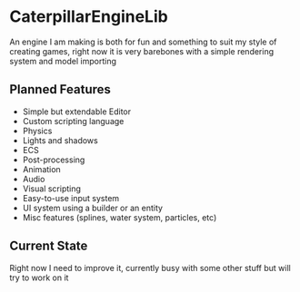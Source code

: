# CaterpillarEngineLib

An engine I am making is both for fun and something to suit my style of creating games, right now it is very barebones with a simple rendering system and model importing

## Planned Features
- Simple but extendable Editor
- Custom scripting language
- Physics
- Lights and shadows
- ECS
- Post-processing
- Animation
- Audio
- Visual scripting
- Easy-to-use input system
- UI system using a builder or an entity
- Misc features (splines, water system, particles, etc)

## Current State
Right now I need to improve it, currently busy with some other stuff but will try to work on it
